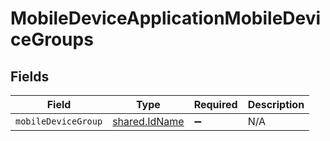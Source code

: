 # MobileDeviceApplicationMobileDeviceGroups


## Fields

| Field                                                 | Type                                                  | Required                                              | Description                                           |
| ----------------------------------------------------- | ----------------------------------------------------- | ----------------------------------------------------- | ----------------------------------------------------- |
| `mobileDeviceGroup`                                   | [shared.IdName](../../../sdk/models/shared/idname.md) | :heavy_minus_sign:                                    | N/A                                                   |